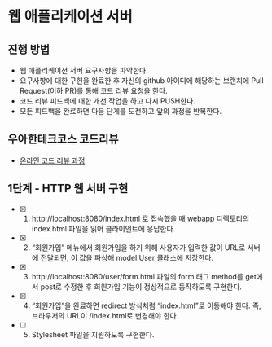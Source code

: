 # 웹 애플리케이션 서버
## 진행 방법
* 웹 애플리케이션 서버 요구사항을 파악한다.
* 요구사항에 대한 구현을 완료한 후 자신의 github 아이디에 해당하는 브랜치에 Pull Request(이하 PR)를 통해 코드 리뷰 요청을 한다.
* 코드 리뷰 피드백에 대한 개선 작업을 하고 다시 PUSH한다.
* 모든 피드백을 완료하면 다음 단계를 도전하고 앞의 과정을 반복한다.

## 우아한테크코스 코드리뷰
* [온라인 코드 리뷰 과정](https://github.com/woowacourse/woowacourse-docs/blob/master/maincourse/README.md)



## 1단계 - HTTP 웹 서버 구현

- [x] 1. http://localhost:8080/index.html 로 접속했을 때 webapp 디렉토리의 index.html 파일을 읽어 클라이언트에 응답한다.

- [x] 2. “회원가입” 메뉴에서 회원가입을 하기 위해 사용자가 입력한 값이 URL로 서버에 전달되면, 이 값을 파싱해 model.User 클래스에 저장한다.

- [x] 3. http://localhost:8080/user/form.html 파일의 form 태그 method를 get에서 post로 수정한 후 회원가입 기능이 정상적으로 동작하도록 구현한다.

- [x] 4. “회원가입”을 완료하면 redirect 방식처럼 “index.html”로 이동해야 한다. 즉, 브라우저의 URL이 /index.html로 변경해야 한다.

- [ ] 5. Stylesheet 파일을 지원하도록 구현한다.